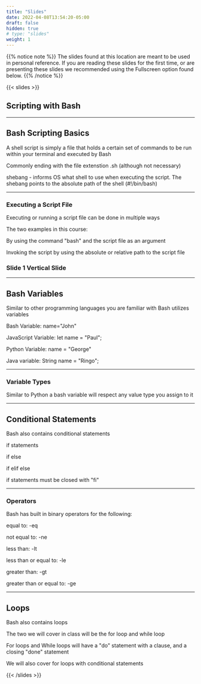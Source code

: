 ```yaml
---
title: "Slides"
date: 2022-04-08T13:54:20-05:00
draft: false
hidden: true
# type: "slides"
weight: 1
---
```


{{% notice note %}}
The slides found at this location are meant to be used in personal reference. If you are reading these slides for the first time, or are presenting these slides we recommended using the Fullscreen option found below.
{{% /notice %}}

{{< slides >}}

## Scripting with Bash

---

## Bash Scripting Basics

A shell script is simply a file that holds a certain set of commands to be run within your terminal and executed by Bash

Commonly ending with the file extenstion .sh (although not necessary)

shebang - informs OS what shell to use when executing the script. The shebang points to the absolute path of the shell (#!/bin/bash)

___

### Executing a Script File

Executing or running a script file can be done in multiple ways

The two examples in this course:

By using the command "bash" and the script file as an argument

Invoking the script by using the absolute or relative path to the script file

### Slide 1 Vertical Slide

---

## Bash Variables

Similar to other programming languages you are familiar with Bash utilizes variables

Bash Variable: name="John"

JavaScript Variable: let name = "Paul";

Python Variable: name = "George"

Java variable: String name = "Ringo";
___

### Variable Types

Similar to Python a bash variable will respect any value type you assign to it

---

## Conditional Statements

Bash also contains conditional statements

if statements

if else

if elif else

if statements must be closed with "fi"

___

### Operators

Bash has built in binary operators for the following:

equal to: -eq

not equal to: -ne

less than: -lt

less than or equal to: -le

greater than: -gt

greater than or equal to: -ge

---

## Loops

Bash also contains loops

The two we will cover in class will be the for loop and while loop

For loops and While loops will have a "do" statement with a clause, and a closing "done" statement

We will also cover for loops with conditional statements

{{< /slides >}}